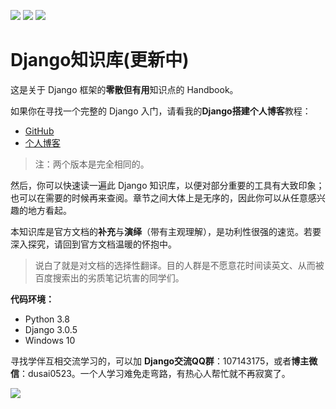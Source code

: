 [![](https://img.shields.io/badge/python-3.8-orange.svg)](https://www.python.org)
[![](https://img.shields.io/badge/django-3.0.5-green.svg)](https://docs.djangoproject.com)
[![](https://img.shields.io/badge/license-MIT-000000.svg)](https://opensource.org/licenses/MIT)

# Django知识库(更新中)

这是关于 Django 框架的**零散但有用**知识点的 Handbook。

如果你在寻找一个完整的 Django 入门，请看我的**Django搭建个人博客**教程：

- [GitHub](https://github.com/stacklens/django_blog_tutorial/tree/master/md)
- [个人博客](https://www.dusaiphoto.com/article/detail/2/)

> 注：两个版本是完全相同的。

然后，你可以快速读一遍此 Django 知识库，以便对部分重要的工具有大致印象；也可以在需要的时候再来查阅。章节之间大体上是无序的，因此你可以从任意感兴趣的地方看起。

本知识库是官方文档的**补充**与**演绎**（带有主观理解），是功利性很强的速览。若要深入探究，请回到官方文档温暖的怀抱中。

> 说白了就是对文档的选择性翻译。目的人群是不愿意花时间读英文、从而被百度搜索出的劣质笔记坑害的同学们。

**代码环境：**

- Python 3.8
- Django 3.0.5
- Windows 10

寻找学伴互相交流学习的，可以加 **Django交流QQ群**：107143175，或者**博主微信**：dusai0523。一个人学习难免走弯路，有热心人帮忙就不再寂寞了。

![](https://www.dusaiphoto.com/media/image/image_source/20190930/QR.jpg)